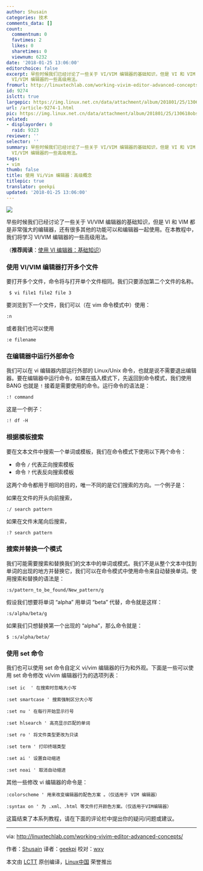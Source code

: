 ```yaml
---
author: Shusain
categories: 技术
comments_data: []
count:
  commentnum: 0
  favtimes: 2
  likes: 0
  sharetimes: 0
  viewnum: 6232
date: '2018-01-25 13:06:00'
editorchoice: false
excerpt: 早些时候我们已经讨论了一些关于 VI/VIM 编辑器的基础知识，但是 VI 和 VIM 都是非常强大的编辑器，还有很多其他的功能可以和编辑器一起使用。在本教程中，我们将学习
  VI/VIM 编辑器的一些高级用法。
fromurl: http://linuxtechlab.com/working-vivim-editor-advanced-concepts/
id: 9274
islctt: true
largepic: https://img.linux.net.cn/data/attachment/album/201801/25/130618obscga8bc0sr01sg.png
url: /article-9274-1.html
pic: https://img.linux.net.cn/data/attachment/album/201801/25/130618obscga8bc0sr01sg.png.thumb.jpg
related:
- displayorder: 0
  raid: 9323
reviewer: ''
selector: ''
summary: 早些时候我们已经讨论了一些关于 VI/VIM 编辑器的基础知识，但是 VI 和 VIM 都是非常强大的编辑器，还有很多其他的功能可以和编辑器一起使用。在本教程中，我们将学习
  VI/VIM 编辑器的一些高级用法。
tags:
- vim
thumb: false
title: 使用 Vi/Vim 编辑器：高级概念
titlepic: true
translator: geekpi
updated: '2018-01-25 13:06:00'
---
```


![](/data/attachment/album/201801/25/130618obscga8bc0sr01sg.png)


早些时候我们已经讨论了一些关于 VI/VIM 编辑器的基础知识，但是 VI 和 VIM 都是非常强大的编辑器，还有很多其他的功能可以和编辑器一起使用。在本教程中，我们将学习 VI/VIM 编辑器的一些高级用法。


（**推荐阅读**：[使用 VI 编辑器：基础知识](http://linuxtechlab.com/working-vi-editor-basics/)）


### 使用 VI/VIM 编辑器打开多个文件


要打开多个文件，命令将与打开单个文件相同。我们只要添加第二个文件的名称。



```
 $ vi file1 file2 file 3

```

要浏览到下一个文件，我们可以（在 vim 命令模式中）使用：



```
:n

```

或者我们也可以使用



```
:e filename

```

### 在编辑器中运行外部命令


我们可以在 vi 编辑器内部运行外部的 Linux/Unix 命令，也就是说不需要退出编辑器。要在编辑器中运行命令，如果在插入模式下，先返回到命令模式，我们使用 BANG 也就是 `!` 接着是需要使用的命令。运行命令的语法是：



```
:! command

```

这是一个例子：



```
:! df -H

```

### 根据模板搜索


要在文本文件中搜索一个单词或模板，我们在命令模式下使用以下两个命令：


* 命令 `/` 代表正向搜索模板
* 命令 `?` 代表反向搜索模板


这两个命令都用于相同的目的，唯一不同的是它们搜索的方向。一个例子是：


如果在文件的开头向前搜索，



```
:/ search pattern 

```

如果在文件末尾向后搜索，



```
:? search pattern

```

### 搜索并替换一个模式


我们可能需要搜索和替换我们的文本中的单词或模式。我们不是从整个文本中找到单词的出现的地方并替换它，我们可以在命令模式中使用命令来自动替换单词。使用搜索和替换的语法是：



```
:s/pattern_to_be_found/New_pattern/g

```

假设我们想要将单词 “alpha” 用单词 “beta” 代替，命令就是这样：



```
:s/alpha/beta/g

```

如果我们只想替换第一个出现的 “alpha”，那么命令就是：



```
$ :s/alpha/beta/

```

### 使用 set 命令


我们也可以使用 set 命令自定义 vi/vim 编辑器的行为和外观。下面是一些可以使用 set 命令修改 vi/vim 编辑器行为的选项列表：



```
:set ic  ' 在搜索时忽略大小写

:set smartcase ' 搜索强制区分大小写

:set nu ' 在每行开始显示行号

:set hlsearch ' 高亮显示匹配的单词

:set ro ' 将文件类型更改为只读

:set term ' 打印终端类型

:set ai ' 设置自动缩进

:set noai ' 取消自动缩进

```

其他一些修改 vi 编辑器的命令是：



```
:colorscheme ' 用来改变编辑器的配色方案 。（仅适用于 VIM 编辑器）

:syntax on ' 为 .xml、.html 等文件打开颜色方案。（仅适用于VIM编辑器）

```

这篇结束了本系列教程，请在下面的评论栏中提出你的疑问/问题或建议。




---


via: <http://linuxtechlab.com/working-vivim-editor-advanced-concepts/>


作者：[Shusain](http://linuxtechlab.com/author/shsuain/) 译者：[geekpi](https://github.com/geekpi) 校对：[wxy](https://github.com/wxy)


本文由 [LCTT](https://github.com/LCTT/TranslateProject) 原创编译，[Linux中国](https://linux.cn/) 荣誉推出